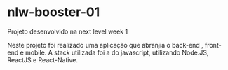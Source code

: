# nlw-booster-01
Projeto desenvolvido na next level week 1

Neste projeto foi realizado uma aplicação que abranjia o back-end , front-end e mobile.
A stack utilizada foi a do javascript, utilizando Node.JS, ReactJS e React-Native.
